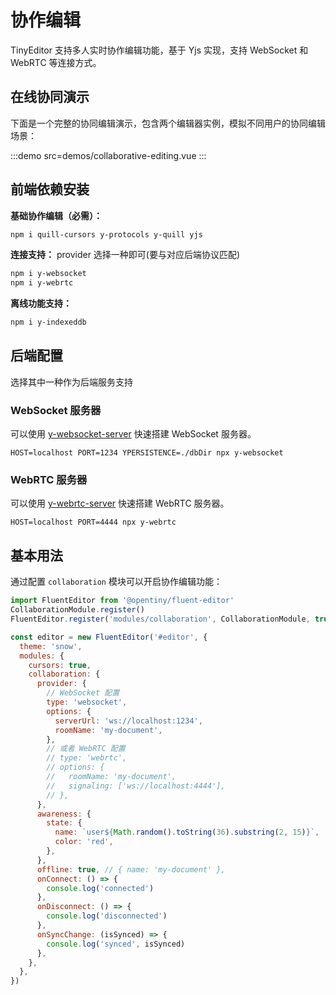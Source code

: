 # 协作编辑

TinyEditor 支持多人实时协作编辑功能，基于 Yjs 实现，支持 WebSocket 和 WebRTC 等连接方式。

## 在线协同演示

下面是一个完整的协同编辑演示，包含两个编辑器实例，模拟不同用户的协同编辑场景：

:::demo src=demos/collaborative-editing.vue
:::

## 前端依赖安装

**基础协作编辑（必需）：**

```bash
npm i quill-cursors y-protocols y-quill yjs
```

**连接支持：** provider 选择一种即可(要与对应后端协议匹配)

```bash
npm i y-websocket
npm i y-webrtc
```

**离线功能支持：**

```bash
npm i y-indexeddb
```

## 后端配置

选择其中一种作为后端服务支持

### WebSocket 服务器

可以使用 [y-websocket-server](https://github.com/yjs/y-websocket-server/) 快速搭建 WebSocket 服务器。

```shell
HOST=localhost PORT=1234 YPERSISTENCE=./dbDir npx y-websocket
```

### WebRTC 服务器

可以使用 [y-webrtc-server](https://github.com/yjs/y-webrtc-server/) 快速搭建 WebRTC 服务器。

```shell
HOST=localhost PORT=4444 npx y-webrtc
```

## 基本用法

通过配置 `collaboration` 模块可以开启协作编辑功能：

```javascript
import FluentEditor from '@opentiny/fluent-editor'
CollaborationModule.register()
FluentEditor.register('modules/collaboration', CollaborationModule, true)

const editor = new FluentEditor('#editor', {
  theme: 'snow',
  modules: {
    cursors: true,
    collaboration: {
      provider: {
        // WebSocket 配置
        type: 'websocket',
        options: {
          serverUrl: 'ws://localhost:1234',
          roomName: 'my-document',
        },
        // 或者 WebRTC 配置
        // type: 'webrtc',
        // options: {
        //   roomName: 'my-document',
        //   signaling: ['ws://localhost:4444'],
        // },
      },
      awareness: {
        state: {
          name: `user${Math.random().toString(36).substring(2, 15)}`,
          color: 'red',
        },
      },
      offline: true, // { name: 'my-document' },
      onConnect: () => {
        console.log('connected')
      },
      onDisconnect: () => {
        console.log('disconnected')
      },
      onSyncChange: (isSynced) => {
        console.log('synced', isSynced)
      },
    },
  },
})
```
